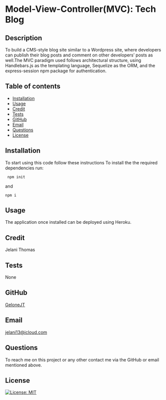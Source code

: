 # Model-View-Controller(MVC): Tech Blog

## Description

To build a CMS-style blog site similar to a Wordpress site, where developers can publish their blog posts and comment on other developers’ posts as well.The MVC paradigm used follows architectural structure, using Handlebars.js as the templating language, Sequelize as the ORM, and the express-session npm package for authentication.

## Table of contents

- [Installation](#installation)
- [Usage](#usage)
- [Credit](#credit)
- [Tests](#tests)
- [GitHub](#github)
- [Email](#email)
- [Questions](#questions)
- [License](#license)

## Installation

To start using this code follow these instructions
To install the the required dependencies run:

```
 npm init
```

and

```
npm i
```

## Usage

The application once installed can be deployed using Heroku.

## Credit

Jelani Thomas

## Tests

None

## GitHub

[GeloneJT](https://github.com/GeloneJT)

## Email

jelani13@icloud.com

## Questions

To reach me on this project or any other contact me via the GitHub or email mentioned above.

## License

[![License: MIT](https://img.shields.io/badge/License-MIT-yellow.svg)](https://opensource.org/licenses/MIT)

